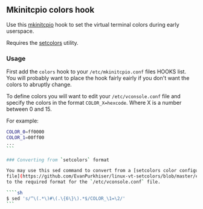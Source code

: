 ## Mkinitcpio colors hook

Use this [mkinitcpio](https://wiki.archlinux.org/index.php/Mkinitcpio) hook to
set the virtual terminal colors during early userspace.

Requires the [setcolors](https://github.com/EvanPurkhiser/linux-vt-setcolors) utility.

### Usage

First add the `colors` hook to your `/etc/mkinitcpio.conf` files HOOKS list. You
will probably want to place the hook fairly eairly if you don't want the colors
to abruptly change.

To define colors you will want to edit your `/etc/vconsole.conf` file and
specify the colors in the format `COLOR_X=hexcode`. Where X is a number between
0 and 15.

For example:

````sh
COLOR_0=ff0000
COLOR_1=00ff00
...
```

### Converting from `setcolors` format

You may use this sed command to convert from a [setcolors color configuration
file](https://github.com/EvanPurkhiser/linux-vt-setcolors/blob/master/example-colors/solarized)
to the required format for the `/etc/vconsole.conf` file.

````sh
$ sed 's/^\(.*\)#\(.\{6\}\).*$/COLOR_\1=\2/'
```
